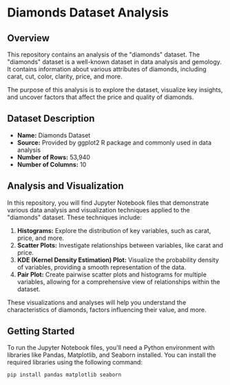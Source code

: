 # Diamonds Dataset Analysis

## Overview

This repository contains an analysis of the "diamonds" dataset. The "diamonds" dataset is a well-known dataset in data analysis and gemology. It contains information about various attributes of diamonds, including carat, cut, color, clarity, price, and more.

The purpose of this analysis is to explore the dataset, visualize key insights, and uncover factors that affect the price and quality of diamonds.

## Dataset Description

- **Name:** Diamonds Dataset
- **Source:** Provided by ggplot2 R package and commonly used in data analysis
- **Number of Rows:** 53,940
- **Number of Columns:** 10

## Analysis and Visualization

In this repository, you will find Jupyter Notebook files that demonstrate various data analysis and visualization techniques applied to the "diamonds" dataset. These techniques include:

1. **Histograms:** Explore the distribution of key variables, such as carat, price, and more.
2. **Scatter Plots:** Investigate relationships between variables, like carat and price.
3. **KDE (Kernel Density Estimation) Plot:** Visualize the probability density of variables, providing a smooth representation of the data.
4. **Pair Plot:** Create pairwise scatter plots and histograms for multiple variables, allowing for a comprehensive view of relationships within the dataset.

These visualizations and analyses will help you understand the characteristics of diamonds, factors influencing their value, and more.



## Getting Started

To run the Jupyter Notebook files, you'll need a Python environment with libraries like Pandas, Matplotlib, and Seaborn installed. You can install the required libraries using the following command:

```bash
pip install pandas matplotlib seaborn
